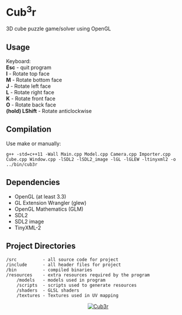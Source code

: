 # Cub<sup>3</sup>r #


3D cube puzzle game/solver using OpenGL  
  
  
## Usage ##

Keyboard:  
**Esc** - quit program  
**I** - Rotate top face  
**M** - Rotate bottom face  
**J** - Rotate left face  
**L** - Rotate right face  
**K** - Rotate front face  
**O** - Rotate back face  
**(hold) LShift** - Rotate anticlockwise  


## Compilation ##

Use make or manually: 

    g++ -std=c++11 -Wall Main.cpp Model.cpp Camera.cpp Importer.cpp Cube.cpp Window.cpp -lSDL2 -lSDL2_image -lGL -lGLEW -ltinyxml2 -o ../bin/cub3r


## Dependencies ##

* OpenGL (at least 3.3)
* GL Extension Wrangler (glew)
* OpenGL Mathematics (GLM)
* SDL2
* SDL2 image
* TinyXML-2


## Project Directories ##

    /src          - all source code for project
    /include      - all header files for project
    /bin          - compiled binaries
    /resources    - extra resources required by the program
        /models   - models used in program
        /scripts  - scripts used to generate resources
        /shaders  - GLSL shaders
        /textures - Textures used in UV mapping


<div align="center"><a href="https://github.com/mdq3/cub3r"><img src="https://i.imgur.com/psNMmPN.png?1" alt="Cub3r" /></a></div>
